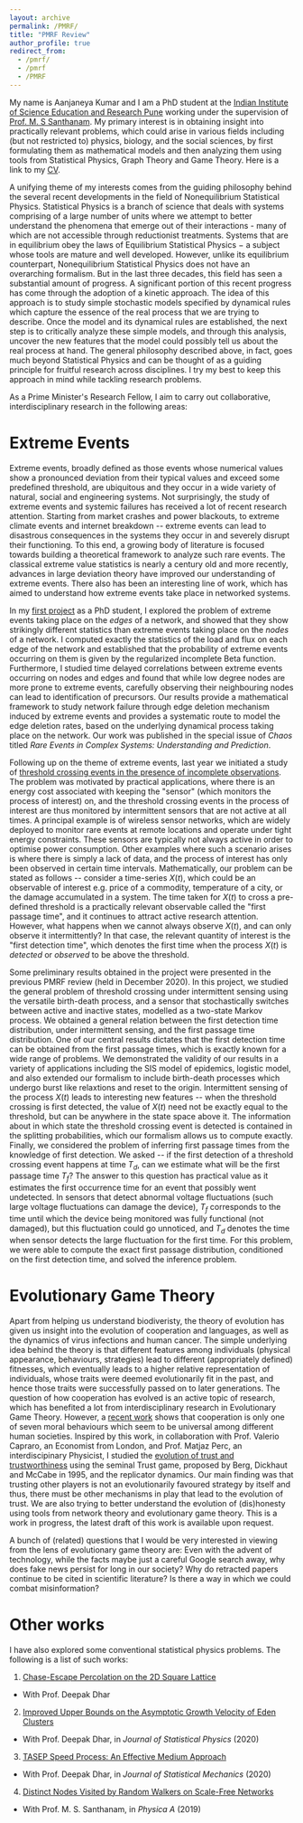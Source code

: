 ```yaml
---
layout: archive
permalink: /PMRF/
title: "PMRF Review"
author_profile: true
redirect_from: 
  - /pmrf/
  - /pmrf
  - /PMRF
---
```




My name is Aanjaneya Kumar and I am a PhD student at the [Indian Institute of Science Education and Research Pune](http://www.iiserpune.ac.in/) working under the supervision of [Prof. M. S Santhanam](http://www.iiserpune.ac.in/~santh/). My primary interest is in obtaining insight into practically relevant problems, which could arise in various fields including (but not restricted to) physics, biology, and the social sciences, by first formulating them as mathematical models and then analyzing them using tools from Statistical Physics, Graph Theory and Game Theory. Here is a link to my [CV](https://drive.google.com/file/d/1Z9Pywau_D2Sl3XuqWzL0JYiUxUiikeKp/view?usp=sharing).

A unifying theme of my interests comes from the guiding philosophy behind the several recent developments in the field of Nonequilibrium Statistical Physics. Statistical Physics is a branch of science that deals with systems comprising of a large number of units where we attempt to better understand the phenomena that emerge out of their interactions - many of which are not accessible through reductionist treatments. Systems that are in equilibrium obey the laws of Equilibrium Statistical Physics − a subject whose tools are mature and well developed. However, unlike its equilibrium counterpart, Nonequilibrium Statistical Physics does not have an overarching formalism. But in the last three decades, this field has seen a substantial amount of progress. A significant portion of this recent progress has come through the adoption of a kinetic approach. The idea of this approach is to study simple stochastic models specified by dynamical rules which capture the essence of the real process that we are trying to describe. Once the model and its dynamical rules are established, the next step is to critically analyze these simple models, and through this analysis, uncover the new features that the model could possibly tell us about the real process at hand.
The general philosophy described above, in fact, goes much beyond Statistical Physics and can be thought of as a guiding principle for fruitful research across disciplines. I try my best to keep this approach in mind while tackling research problems. 

As a Prime Minister's Research Fellow, I aim to carry out collaborative, interdisciplinary research in the following areas:


# Extreme Events

Extreme events, broadly defined as those events whose numerical values show a pronounced deviation from their typical values and exceed some predefined threshold, are ubiquitous and they occur in a wide variety of natural, social and engineering systems. Not surprisingly, the study of extreme events and systemic failures has received a lot of recent research attention. Starting from market crashes and power blackouts, to extreme climate events and internet breakdown -- extreme events can lead to disastrous consequences in the systems they occur in and severely disrupt their functioning. To this end, a growing body of literature is focused towards building a theoretical framework to analyze such rare events. The classical extreme value statistics is nearly a century old and more recently, advances in large deviation theory have improved our understanding of extreme events. There also has been an interesting line of work, which has aimed to understand how extreme events take place in networked systems. 

In my [first project](https://aip.scitation.org/doi/10.1063/1.5139018) as a PhD student, I explored the problem of extreme events taking place on the *edges* of a network, and showed that they show strikingly different statistics than extreme events taking place on the *nodes* of a network. I computed exactly the statistics of the load and flux on each edge of the network and established that the probability of extreme events occurring on them is given by the regularized incomplete Beta function. Furthermore, I studied time delayed correlations between extreme events occurring on nodes and edges and found that while low degree nodes are more prone to extreme events, carefully observing their neighbouring nodes can lead to identification of precursors. Our results provide a mathematical framework to study network failure through edge deletion mechanism induced by extreme events and provides a systematic route to model the edge deletion rates, based on the underlying dynamical process taking place on the network. Our work was published in the special issue of *Chaos* titled *Rare Events in Complex Systems: Understanding and Prediction*.

Following up on the theme of extreme events, last year we initiated a study of [threshold crossing events in the presence of incomplete observations](https://journals.aps.org/pre/abstract/10.1103/PhysRevE.104.L052103). The problem was motivated by practical applications, where there is an energy cost associated with keeping the "sensor" (which monitors the process of interest) on, and the threshold crossing events in the process of interest are thus monitored by intermittent sensors that are not active at all times. A principal example is of wireless sensor networks, which are widely deployed to monitor rare events at remote locations and operate under tight energy constraints. These sensors are typically not always active in order to optimise power consumption. Other examples where such a scenario arises is where there is simply a lack of data, and the process of interest has only been observed in certain time intervals. Mathematically, our problem can be stated as follows -- consider a time-series $X(t)$, which could be an observable of interest e.g. price of a commodity, temperature of a city, or the damage accumulated in a system. The time taken for $X(t)$ to cross a pre-defined threshold is a practically relevant observable called the "first passage time", and it continues to attract active research attention. However, what happens when we cannot always observe $X(t)$, and can only observe it intermittently? In that case, the relevant quantity of interest is the "first detection time", which denotes the first time when the process $X(t)$ is *detected* or *observed* to be above the threshold. 

Some preliminary results obtained in the project were presented in the previous PMRF review (held in December 2020). In this project, we studied the general problem of threshold crossing under intermittent sensing using the versatile birth-death process, and a sensor that stochastically switches between active and inactive states, modelled as a two-state Markov process. We obtained a general relation between the first detection time distribution, under intermittent sensing, and the first passage time distribution. One of our central results dictates that the first detection time can be obtained from the first passage times, which is exactly known for a wide range of problems. We demonstrated the validity of our results in a variety of applications including the SIS model of epidemics, logistic model, and also extended our formalism to include birth-death processes which undergo burst like relaxtions and reset to the origin. Intermittent sensing of the process $X(t)$ leads to interesting new features -- when the threshold crossing is first detected, the value of $X(t)$ need not be exactly equal to the threshold, but can be anywhere in the state space above it. The information about in which state the threshold crossing event is detected is contained in the splitting probabilities, which our formalism allows us to compute exactly. Finally, we considered the problem of inferring first passage times from the knowledge of first detection. We asked -- if the first detection of a threshold crossing event happens at time $T_d$, can we estimate what will be the first passage  time $T_f$? The answer to this question has practical value as it estimates the first occurrence time for an event that possibly went undetected. In sensors that detect abnormal voltage fluctuations (such large voltage fluctuations can damage the device), $T_f$ corresponds to the time until which the device being monitored was fully functional (not damaged), but this fluctuation could go unnoticed, and $T_d$ denotes the time when sensor detects the large fluctuation for the first time.  For this problem, we were able to compute the exact first passage distribution, conditioned on the first detection time, and solved the inference problem. 


# Evolutionary Game Theory

Apart from helping us understand biodiveristy, the theory of evolution has given us insight into the evolution of cooperation and languages, as well as the dynamics of virus infections and human cancer. The simple underlying idea behind the theory is that different features among individuals (physical appearance, behaviours, strategies) lead to different (appropriately defined) fitnesses, which eventually leads to a higher relative representation of individuals, whose traits were deemed evolutionarily fit in the past, and hence those traits were successfully passed on to later generations. The question of how cooperation has evolved is an active topic of research, which has benefited a lot from interdisciplinary research in Evolutionary Game Theory. However, a [recent work](https://ora.ox.ac.uk/objects/uuid:8dd8d82d-3829-4857-bcf4-eebf196d11be) shows that cooperation is only one of seven moral behaviours which seem to be universal among different human societies. Inspired by this work, in collaboration with Prof. Valerio Capraro, an Economist from London, and Prof. Matjaz Perc, an interdiscipinary Physicist, I studied the [evolution of trust and trustworthiness](https://royalsocietypublishing.org/doi/10.1098/rsif.2020.0491) using the seminal Trust game, proposed by Berg, Dickhaut and McCabe in 1995, and the replicator dynamics. Our main finding was that trusting other players is not an evolutionarily favoured strategy by itself and thus, there must be other mechanisms in play that lead to the evolution of trust. We are also trying to better understand the evolution of (dis)honesty using tools from network theory and evolutionary game theory. This is a work in progress, the latest draft of this work is available upon request.

A bunch of (related) questions that I would be very interested in viewing from the lens of evolutionary game theory are: Even with the advent of technology, while the facts maybe just a careful Google search away, why does fake news persist for long in our society? Why do retracted papers continue to be cited in scientific literature? Is there a way in which we could combat misinformation?

# Other works
I have also explored some conventional statistical physics problems. The following is a list of such works:
1. [Chase-Escape Percolation on the 2D Square Lattice](https://arxiv.org/abs/2010.05310)
  * With Prof. Deepak Dhar
2. [Improved Upper Bounds on the Asymptotic Growth Velocity of Eden Clusters](http://aanjaneyakumar.com/publication/2020eden)
  * With Prof. Deepak Dhar, in *Journal of Statistical Physics* (2020)
3. [TASEP Speed Process: An Effective Medium Approach](http://aanjaneyakumar.com/publication/2019tasep)
  * With Prof. Deepak Dhar, in *Journal of Statistical Mechanics* (2020)
4. [Distinct Nodes Visited by Random Walkers on Scale-Free Networks](http://aanjaneyakumar.com/publication/2019dsv)
  * With Prof. M. S. Santhanam, in *Physica A* (2019)









